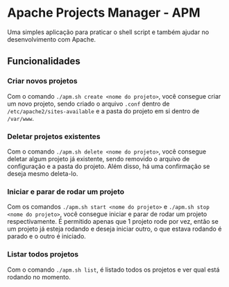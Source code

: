 # Apache Projects Manager - APM

Uma simples aplicação para praticar o shell script e também ajudar no desenvolvimento com Apache.

## Funcionalidades

### Criar novos projetos

Com o comando `./apm.sh create <nome do projeto>`, você consegue criar um novo projeto, sendo criado o arquivo `.conf` dentro de `/etc/apache2/sites-available` e a pasta do projeto em si dentro de `/var/www`.

### Deletar projetos existentes

Com o comando `./apm.sh delete <nome do projeto>`, você consegue deletar algum projeto já existente, sendo removido o arquivo de configuração e a pasta do projeto. Além disso, há uma confirmação se deseja mesmo deleta-lo.

### Iniciar e parar de rodar um projeto

Com os comandos `./apm.sh start <nome do projeto>` e `./apm.sh stop <nome do projeto>`, você consegue iniciar e parar de rodar um projeto respectivamente. É permitido apenas que 1 projeto rode por vez, então se um projeto já esteja rodando e deseja iniciar outro, o que estava rodando é parado e o outro é iniciado.

### Listar todos projetos

Com o comando `./apm.sh list`, é listado todos os projetos e ver qual está rodando no momento.